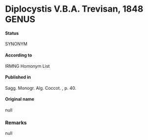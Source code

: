 # Diplocystis V.B.A. Trevisan, 1848 GENUS

#### Status
SYNONYM

#### According to
IRMNG Homonym List

#### Published in
Sagg. Monogr. Alg. Coccot. , p. 40.

#### Original name
null

### Remarks
null